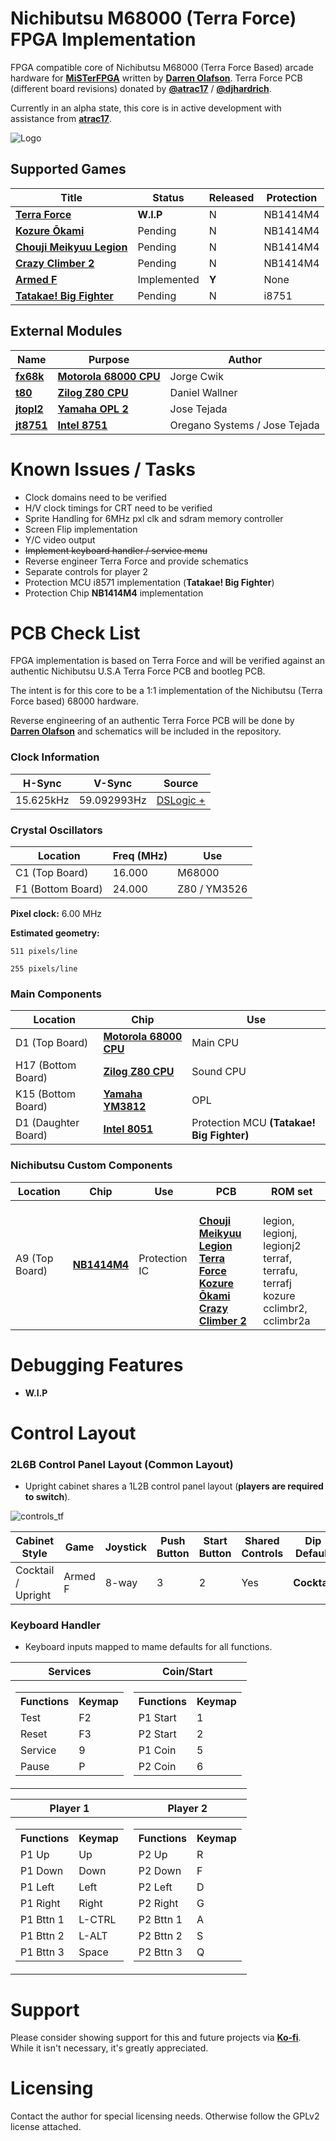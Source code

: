 
# Nichibutsu M68000 (Terra Force) FPGA Implementation

FPGA compatible core of Nichibutsu M68000 (Terra Force Based) arcade hardware for [**MiSTerFPGA**](https://github.com/MiSTer-devel/Main_MiSTer/wiki) written by [**Darren Olafson**](https://twitter.com/Darren__O). Terra Force PCB (different board revisions) donated by [**@atrac17**](https://twitter.com/_atrac17) / [**@djhardrich**](https://twitter.com/djhardrich).

Currently in an alpha state, this core is in active development with assistance from [**atrac17**](https://github.com/atrac17).

![Logo](https://user-images.githubusercontent.com/32810066/160257413-889da2d8-f968-4bd1-9adc-fb22552f0455.png)

## Supported Games

| Title | Status | Released | Protection |
|------|---------|----------|------------|
[**Terra Force**](https://en.wikipedia.org/wiki/Nihon_Bussan)           | **W.I.P**   | N         | NB1414M4 |
[**Kozure Ōkami**](https://en.wikipedia.org/wiki/Nihon_Bussan)          | Pending     | N         | NB1414M4 |
[**Chouji Meikyuu Legion**](https://en.wikipedia.org/wiki/Nihon_Bussan) | Pending     | N         | NB1414M4 |
[**Crazy Climber 2**](https://en.wikipedia.org/wiki/Nihon_Bussan)       | Pending     | N         | NB1414M4 |
[**Armed F**](https://en.wikipedia.org/wiki/Formation_Armed_F)          | Implemented | **Y** | None     |
[**Tatakae! Big Fighter**](https://en.wikipedia.org/wiki/Nihon_Bussan)  | Pending     | N         | i8751    |

## External Modules

|Name| Purpose | Author |
|----|---------|--------|
| [**fx68k**](https://github.com/ijor/fx68k)                                                   | [**Motorola 68000 CPU**](https://en.wikipedia.org/wiki/Motorola_68000) | Jorge Cwik                    |
| [**t80**](https://opencores.org/projects/t80)                                                | [**Zilog Z80 CPU**](https://en.wikipedia.org/wiki/Zilog_Z80)           | Daniel Wallner                |
| [**jtopl2**](https://github.com/jotego/jtopl)                                                 | [**Yamaha OPL 2**](https://en.wikipedia.org/wiki/Yamaha_OPL#OPL2)         | Jose Tejada                   |
| [**jt8751**](https://github.com/jotego/jtframe/blob/master/hdl/cpu/jtframe_8751mcu.v)        | [**Intel 8751**](https://en.wikipedia.org/wiki/Intel_8051)             | Oregano Systems / Jose Tejada |

# Known Issues / Tasks

- Clock domains need to be verified  
- H/V clock timings for CRT need to be verified  
- Sprite Handling for 6MHz pxl clk and sdram memory controller  
- Screen Flip implementation  
- Y/C video output  
- ~~Implement keyboard handler / service menu~~  
- Reverse engineer Terra Force and provide schematics  
- Separate controls for player 2  
- Protection MCU i8571 implementation (**Tatakae! Big Fighter**)    
- Protection Chip **NB1414M4** implementation  

# PCB Check List

FPGA implementation is based on Terra Force and will be verified against an authentic Nichibutsu U.S.A Terra Force PCB and bootleg PCB. 

The intent is for this core to be a 1:1 implementation of the Nichibutsu (Terra Force based) 68000 hardware.

Reverse engineering of an authentic Terra Force PCB will be done by [**Darren Olafson**](https://twitter.com/Darren__O) and schematics will be included in the repository.

### Clock Information

H-Sync      | V-Sync      | Source                                   |
------------|-------------|------------------------------------------|
15.625kHz   | 59.092993Hz | [DSLogic +](https://www.is.gd/AFLNoI)    |

### Crystal Oscillators

Location           | Freq (MHz) | Use          |
-------------------|------------|--------------|
C1 (Top Board)     | 16.000     | M68000       |
F1 (Bottom Board)  | 24.000     | Z80 / YM3526 |

**Pixel clock:** 6.00 MHz

**Estimated geometry:**

    511 pixels/line
  
    255 pixels/line

### Main Components

Location | Chip | Use |
---------|------|-----|
D1  (Top Board)      | [**Motorola 68000 CPU**](https://en.wikipedia.org/wiki/Motorola_68000)                                                                                                                           | Main CPU                                  |
H17 (Bottom Board)   | [**Zilog Z80 CPU**](https://en.wikipedia.org/wiki/Zilog_Z80)                                                                                                                                     | Sound CPU                                 |
K15 (Bottom Board)   | [**Yamaha YM3812**](https://en.wikipedia.org/wiki/Yamaha_OPL#OPL2)                                                                                                                               | OPL                                       |
D1  (Daughter Board) | [**Intel 8051**](https://en.wikipedia.org/wiki/Intel_8051)                                                                                                                                       | Protection MCU **(Tatakae! Big Fighter)** |

### Nichibutsu Custom Components

| Location | Chip | Use | PCB | ROM set |
|----------|-----|------|-----|---------|
A9  (Top Board)  | [**NB1414M4**](https://raw.githubusercontent.com/va7deo/TerraForce/main/doc/Terra%20Force%2026494/Terra%20Force%2026494%20Front.jpg?token=GHSAT0AAAAAABKJR6W6CVBT5FROK2UKF75KYTXT2BA) | Protection IC | <br> <u>**Chouji Meikyuu Legion**</u> <br> <u>**Terra Force**</u> <br> <u>**Kozure Ōkami**</u> <br> <u>**Crazy Climber 2**</u> | <br> legion, legionj, legionj2 <br> terraf, terrafu, terrafj <br> kozure <br> cclimbr2, cclimbr2a |

# Debugging Features

-   **W.I.P**

# Control Layout

### 2L6B Control Panel Layout (Common Layout)

- Upright cabinet shares a 1L2B control panel layout (**players are required to switch**).

![controls_tf](https://user-images.githubusercontent.com/32810066/167370068-13dadae8-e7f5-478f-90b4-8d5f5f5c7316.png)

| Cabinet Style | Game | Joystick | Push Button | Start Button | Shared Controls | Dip Default |
|-|-|-|-|-|-|-|
| Cocktail / Upright | Armed F | 8-way | 3 | 2 | Yes | **Cocktail** |

### Keyboard Handler

- Keyboard inputs mapped to mame defaults for all functions.

|Services|Coin/Start|
|--|--|
|<table> <tr><th>Functions</th><th>Keymap</th></tr><tr><td>Test</td><td>F2</td></tr><tr><td>Reset</td><td>F3</td></tr><tr><td>Service</td><td>9</td></tr><tr><td>Pause</td><td>P</td></tr> </table> | <table><tr><th>Functions</th><th>Keymap</th><tr><tr><td>P1 Start</td><td>1</td></tr><tr><td>P2 Start</td><td>2</td></tr><tr><td>P1 Coin</td><td>5</td></tr><tr><td>P2 Coin</td><td>6</td></tr> </table>|

|Player 1|Player 2|
|--|--|
|<table> <tr><th>Functions</th><th>Keymap</th></tr><tr><td>P1 Up</td><td>Up</td></tr><tr><td>P1 Down</td><td>Down</td></tr><tr><td>P1 Left</td><td>Left</td></tr><tr><td>P1 Right</td><td>Right</td></tr><tr><td>P1 Bttn 1</td><td>L-CTRL</td></tr><tr><td>P1 Bttn 2</td><td>L-ALT</td></tr><tr><td>P1 Bttn 3</td><td>Space</td></tr> </table> | <table> <tr><th>Functions</th><th>Keymap</th></tr><tr><td>P2 Up</td><td>R</td></tr><tr><td>P2 Down</td><td>F</td></tr><tr><td>P2 Left</td><td>D</td></tr><tr><td>P2 Right</td><td>G</td></tr><tr><td>P2 Bttn 1</td><td>A</td></tr><tr><td>P2 Bttn 2</td><td>S</td></tr><tr><td>P2 Bttn 3</td><td>Q</td></tr> </table>|

# Support

Please consider showing support for this and future projects via [**Ko-fi**](https://ko-fi.com/darreno). While it isn't necessary, it's greatly appreciated.

# Licensing

Contact the author for special licensing needs. Otherwise follow the GPLv2 license attached.
